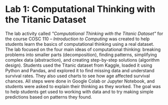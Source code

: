 # Lab 1: Computational Thinking with the Titanic Dataset

The lab activity called *"Computational Thinking with the Titanic Dataset"* for the course COSC 110 – *Introduction to Computing* was created to help students learn the basics of computational thinking using a real dataset. The lab focused on the four main ideas of computational thinking: breaking problems into smaller parts (decomposition), finding patterns, simplifying complex data (abstraction), and creating step-by-step solutions (algorithm design). Students used the Titanic dataset from Kaggle, loaded it using Python and Pandas, and explored it to find missing data and understand survival rates. They also used charts to see how age affected survival chances. All steps were done in Google Colab or Jupyter Notebook, and students were asked to explain their thinking as they worked. The goal was to help students get used to working with data and to try making simple predictions based on patterns they found.

